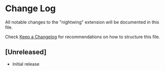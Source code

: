 # Change Log

All notable changes to the "nightwing" extension will be documented in this file.

Check [Keep a Changelog](http://keepachangelog.com/) for recommendations on how to structure this file.

## [Unreleased]

- Initial release
